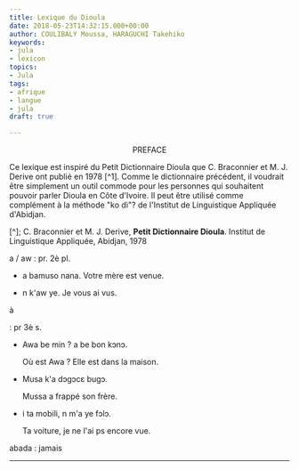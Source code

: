 ```yaml
---
title: Lexique du Dioula
date: 2018-05-23T14:32:15.000+00:00
author: COULIBALY Moussa, HARAGUCHI Takehiko
keywords:
- jula
- lexicon
topics:
- Jula
tags:
- afrique
- langue
- jula
draft: true

---
```

<p style="text-align: center;">PREFACE</p>

Ce lexique est inspiré du Petit Dictionnaire Dioula que C. Braconnier et M. J. Derive ont publié en 1978 \[^1\].  Comme le dictionnaire précédent, il voudrait être simplement un outil commode pour les personnes qui souhaitent pouvoir parler Dioula en Côte d'Ivoire. Il peut être utilisé comme complément à la méthode "ko dì"? de l'Institut de Linguistique Appliquée d'Abidjan. 

\[^\]; C. Braconnier et M. J. Derive, <b>Petit Dictionnaire Dioula</b>. Institut de Linguistique Appliquée, Abidjan, 1978

a / aw
: pr. 2è pl.


* a bamuso nana. 
  Votre mère est venue.

* n k'aw ye.
  Je vous ai vus.

à

: pr 3è s. 

* Awa be min ? a be bon kɔnɔ. 

  Où est Awa ? Elle est dans la maison. 
* Musa k'a dɔgɔcɛ bugɔ. 

  Mussa a frappé son frère. 
* i ta mobili, n m'a ye fɔlɔ. 

  Ta voiture, je ne l'ai ps encore vue.

abada
: jamais

***
